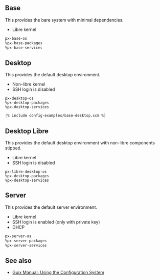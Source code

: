 ---
---

## Base

This provides the bare system with minimal dependencies.

- Libre kernel

```scheme
px-base-os
%px-base-packages
%px-base-services
```

## Desktop

This provides the default desktop environment.

- Non-libre kernel
- SSH login is disabled

```
px-desktop-os
%px-desktop-packages
%px-desktop-services
```

```scheme
{% include config-examples/base-desktop.scm %}
```

## Desktop Libre

This provides the default desktop environment with non-libre components stipped.

- Libre kernel
- SSH login is disabled

```
px-libre-desktop-os
%px-desktop-packages
%px-desktop-services
```

## Server

This provides the default server environment.

- Libre kernel
- SSH login is enabled (only with private key)
- DHCP

```scheme
px-server-os
%px-server-packages
%px-server-services
```

## See also

- [Guix Manual: Using the Configuration System](https://www.gnu.org/software/guix/manual/en/html_node/Using-the-Configuration-System.html)
